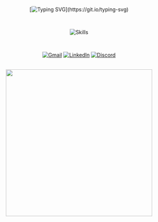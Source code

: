 <div align="center">

<br>

[![Typing SVG](https://readme-typing-svg.herokuapp.com/?font=verdana&pause=1000&color=1978A1&size=40&center=true&vCenter=true&width=1000&lines=Hello!+I'm+Jefferson!;Mobile+Developer!)](https://git.io/typing-svg)

<br>

![Skills](https://skillicons.dev/icons?i=dart,flutter,swift,js,react,next,nodejs,vscode,docker,firebase,aws,git,github,figma&perline=7)
<br>

<br>

[![Gmail](https://img.shields.io/badge/-Gmail-%23333?style=for-the-badge&logo=gmail&logoColor=1978A1)](mailto:contato@jefferson.dev)
[![LinkedIn](https://img.shields.io/badge/-LinkedIn-%23333?style=for-the-badge&logo=linkedin&logoColor=1978A1)](https://www.linkedin.com/in/jeffersonkako)
[![Discord](https://img.shields.io/badge/Discord-%23333?style=for-the-badge&logo=discord&logoColor=1978A1)](https://discordapp.com/channels/@me/1119920127509549107)

<br>

<img src="https://github.com/jeffersonkako/jeffersonkako/assets/104142117/cd4e0a7c-9415-481f-99d0-093f05c98331" width="400"> 

</div>


